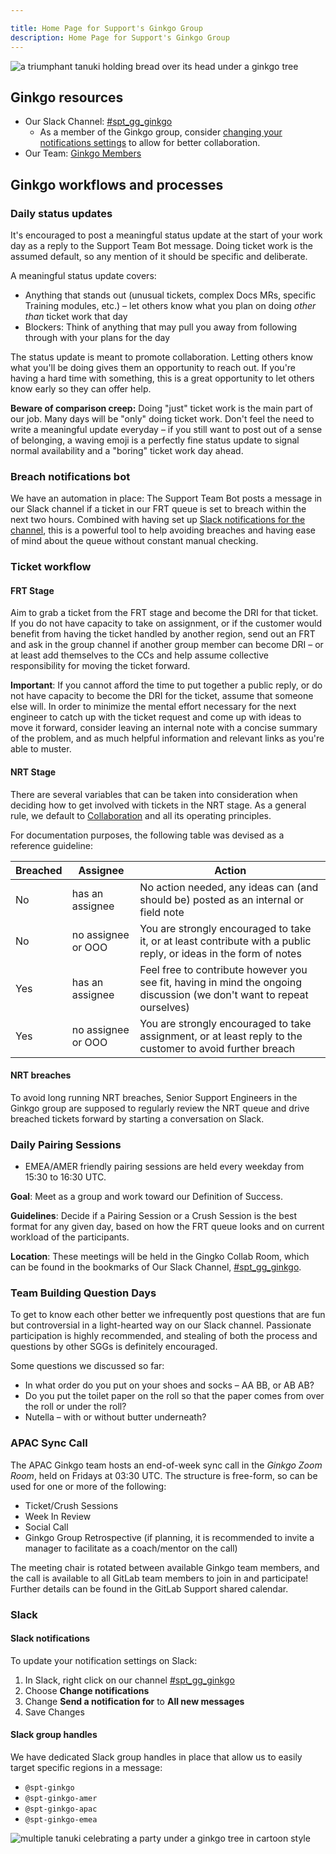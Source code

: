 ```yaml
---

title: Home Page for Support's Ginkgo Group
description: Home Page for Support's Ginkgo Group
---
```


<!-- Search for all occurrences of NAME and replace them with the group's name.
     Search for all occurrences of URL HERE and replace them with the appropriate url -->

![a triumphant tanuki holding bread over its head under a ginkgo tree](/handbook/support/support-global-groups/groups/ginkgo/sgg_ginkgo.png)

## Ginkgo resources

- Our Slack Channel: [#spt_gg_ginkgo](https://gitlab.slack.com/archives/C0354N9B14G)
  - As a member of the Ginkgo group, consider [changing your notifications settings](#slack-notifications) to allow for better collaboration.
- Our Team: [Ginkgo Members](https://gitlab-com.gitlab.io/support/team/sgg.html?search=ginkgo)

## Ginkgo workflows and processes

### Daily status updates

It's encouraged to post a meaningful status update at the start of your work day as a reply to the Support Team Bot message. Doing ticket work is the assumed default, so any mention of it should be specific and deliberate.

A meaningful status update covers:

- Anything that stands out (unusual tickets, complex Docs MRs, specific Training modules, etc.) – let others know what you plan on doing *other than* ticket work that day
- Blockers: Think of anything that may pull you away from following through with your plans for the day

The status update is meant to promote collaboration. Letting others know what you'll be doing gives them an opportunity to reach out. If you're having a hard time with something, this is a great opportunity to let others know early so they can offer help.

**Beware of comparison creep:** Doing "just" ticket work is the main part of our job. Many days will be "only" doing ticket work. Don't feel the need to write a meaningful update everyday – if you still want to post out of a sense of belonging, a waving emoji is a perfectly fine status update to signal normal availability and a "boring" ticket work day ahead.

### Breach notifications bot

We have an automation in place: The Support Team Bot posts a message in our Slack channel if a ticket in our FRT queue is set to breach within the next two hours. Combined with having set up [Slack notifications for the channel](#slack-notifications), this is a powerful tool to help avoiding breaches and having ease of mind about the queue without constant manual checking.

### Ticket workflow

#### FRT Stage

Aim to grab a ticket from the FRT stage and become the DRI for that ticket. If you do not have capacity to take on assignment, or if the customer would benefit from having the ticket handled by another region, send out an FRT and ask in the group channel if another group member can become DRI – or at least add themselves to the CCs and help assume collective responsibility for moving the ticket forward.

**Important**: If you cannot afford the time to put together a public reply, or do not have capacity to become the DRI for the ticket, assume that someone else will. In order to minimize the mental effort necessary for the next engineer to catch up with the ticket request and come up with ideas to move it forward, consider leaving an internal note with a concise summary of the problem, and as much helpful information and relevant links as you're able to muster.

#### NRT Stage

There are several variables that can be taken into consideration when deciding how to get involved with tickets in the NRT stage. As a general rule, we default to [Collaboration](https://about.gitlab.com/handbook/values/#collaboration) and all its operating principles.

For documentation purposes, the following table was devised as a reference guideline:

| Breached | Assignee           | Action                                                                                                                 |
|----------|--------------------|------------------------------------------------------------------------------------------------------------------------|
| No       | has an assignee    | No action needed, any ideas can (and should be) posted as an internal or field note                                    |
| No       | no assignee or OOO | You are strongly encouraged to take it, or at least contribute with a public reply, or ideas in the form of notes      |
| Yes      | has an assignee    | Feel free to contribute however you see fit, having in mind the ongoing discussion (we don't want to repeat ourselves) |
| Yes      | no assignee or OOO | You are strongly encouraged to take assignment, or at least reply to the customer to avoid further breach          |

#### NRT breaches

To avoid long running NRT breaches, Senior Support Engineers in the Ginkgo group are supposed to regularly review the NRT queue and drive breached tickets forward by starting a conversation on Slack.

### Daily Pairing Sessions

- EMEA/AMER friendly pairing sessions are held every weekday from 15:30 to 16:30 UTC.

**Goal**: Meet as a group and work toward our Definition of Success.

**Guidelines**: Decide if a Pairing Session or a Crush Session is the best format for any given day, based on how the FRT queue looks and on current workload of the participants.

**Location**: These meetings will be held in the Gingko Collab Room, which can be found in the bookmarks of Our Slack Channel, [#spt_gg_ginkgo](https://gitlab.slack.com/archives/C0354N9B14G).

### Team Building Question Days

To get to know each other better we infrequently post questions that are fun but controversial in a light-hearted way on our Slack channel. Passionate participation is highly recommended, and stealing of both the process and questions by other SGGs is definitely encouraged.

Some questions we discussed so far:

- In what order do you put on your shoes and socks – AA BB, or AB AB?
- Do you put the toilet paper on the roll so that the paper comes from over the roll or under the roll?
- Nutella – with or without butter underneath?

### APAC Sync Call

 The APAC Ginkgo team hosts an end-of-week sync call in the *Ginkgo Zoom Room*, held on Fridays at 03:30 UTC. The structure is free-form, so can be used for one or more of the following:

- Ticket/Crush Sessions
- Week In Review
- Social Call
- Ginkgo Group Retrospective (if planning, it is recommended to invite a manager to facilitate as a coach/mentor on the call)

The meeting chair is rotated between available Ginkgo team members, and the call is available to all GitLab team members to join in and participate! Further details can be found in the GitLab Support shared calendar.

### Slack

#### Slack notifications

To update your notification settings on Slack:

1. In Slack, right click on our channel [#spt_gg_ginkgo](https://gitlab.slack.com/archives/C0354N9B14G)
1. Choose **Change notifications**
1. Change **Send a notification for** to **All new messages**
1. Save Changes

#### Slack group handles

We have dedicated Slack group handles in place that allow us to easily target specific regions in a message:

- `@spt-ginkgo`
- `@spt-ginkgo-amer`
- `@spt-ginkgo-apac`
- `@spt-ginkgo-emea`

![multiple tanuki celebrating a party under a ginkgo tree in cartoon style](/handbook/support/support-global-groups/groups/ginkgo/sgg_ginkgo_party.png)
